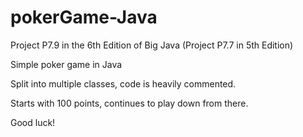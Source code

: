 # pokerGame-Java

Project P7.9 in the 6th Edition of Big Java (Project P7.7 in 5th Edition)

Simple poker game in Java

Split into multiple classes, code is heavily commented.

Starts with 100 points, continues to play down from there.

Good luck!
